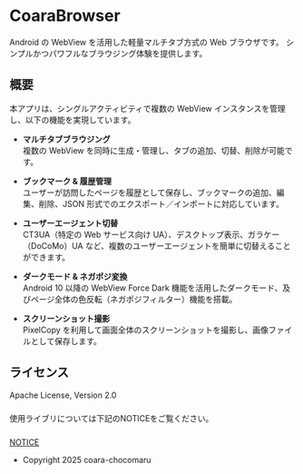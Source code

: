 # CoaraBrowser

Android の WebView を活用した軽量マルチタブ方式の
Web ブラウザです。
シンプルかつパワフルなブラウジング体験を提供します。

## 概要

本アプリは、シングルアクティビティで複数の WebView インスタンスを管理し、以下の機能を実現しています。

- **マルチタブブラウジング**  
  複数の WebView を同時に生成・管理し、タブの追加、切替、削除が可能です。

- **ブックマーク & 履歴管理**  
  ユーザーが訪問したページを履歴として保存し、ブックマークの追加、編集、削除、JSON 形式でのエクスポート／インポートに対応しています。

- **ユーザーエージェント切替**  
  CT3UA（特定の Web サービス向け UA）、デスクトップ表示、ガラケー（DoCoMo）UA など、複数のユーザーエージェントを簡単に切替えることができます。

- **ダークモード & ネガポジ変換**  
  Android 10 以降の WebView Force Dark 機能を活用したダークモード、及びページ全体の色反転（ネガポジフィルター）機能を搭載。

- **スクリーンショット撮影**  
  PixelCopy を利用して画面全体のスクリーンショットを撮影し、画像ファイルとして保存します。

## ライセンス
Apache License, Version 2.0
###
使用ライブリについては下記のNOTICEをご覧ください。
#####
[NOTICE](./NOTICE.md)  
- Copyright 2025 coara-chocomaru

